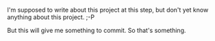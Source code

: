 I'm supposed to write about this project at this step, but don't yet know anything about this project. ;-P 

But this will give me something to commit. So that's something. 
